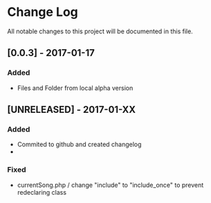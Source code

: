 # Change Log
All notable changes to this project will be documented in this file.

## [0.0.3] - 2017-01-17
### Added
- Files and Folder from local alpha version

## [UNRELEASED] - 2017-01-XX
### Added
- Commited to github and created changelog
- 

### Fixed
- currentSong.php / change "include" to "include_once" to prevent redeclaring class